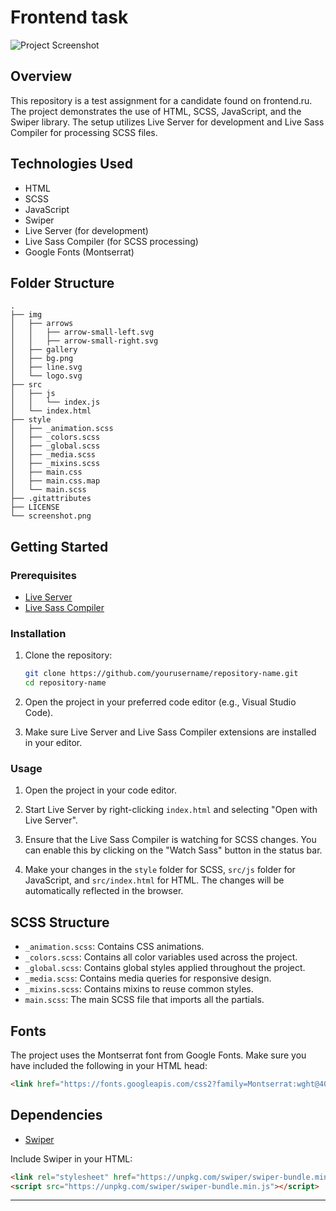 # Frontend task

![Project Screenshot](screenshot.png)

## Overview

This repository is a test assignment for a candidate found on frontend.ru. The project demonstrates the use of HTML, SCSS, JavaScript, and the Swiper library. The setup utilizes Live Server for development and Live Sass Compiler for processing SCSS files.

## Technologies Used

- HTML
- SCSS
- JavaScript
- Swiper
- Live Server (for development)
- Live Sass Compiler (for SCSS processing)
- Google Fonts (Montserrat)

## Folder Structure

```
.
├── img
│   ├── arrows
│   │   ├── arrow-small-left.svg
│   │   ├── arrow-small-right.svg
│   ├── gallery
│   ├── bg.png
│   ├── line.svg
│   └── logo.svg
├── src
│   ├── js
│   │   └── index.js
│   └── index.html
├── style
│   ├── _animation.scss
│   ├── _colors.scss
│   ├── _global.scss
│   ├── _media.scss
│   ├── _mixins.scss
│   ├── main.css
│   ├── main.css.map
│   └── main.scss
├── .gitattributes
├── LICENSE
└── screenshot.png
```

## Getting Started

### Prerequisites

- [Live Server](https://marketplace.visualstudio.com/items?itemName=ritwickdey.LiveServer)
- [Live Sass Compiler](https://marketplace.visualstudio.com/items?itemName=glenn2223.live-sass)

### Installation

1. Clone the repository:
    ```sh
    git clone https://github.com/yourusername/repository-name.git
    cd repository-name
    ```

2. Open the project in your preferred code editor (e.g., Visual Studio Code).

3. Make sure Live Server and Live Sass Compiler extensions are installed in your editor.

### Usage

1. Open the project in your code editor.

2. Start Live Server by right-clicking `index.html` and selecting "Open with Live Server".

3. Ensure that the Live Sass Compiler is watching for SCSS changes. You can enable this by clicking on the "Watch Sass" button in the status bar.

4. Make your changes in the `style` folder for SCSS, `src/js` folder for JavaScript, and `src/index.html` for HTML. The changes will be automatically reflected in the browser.

## SCSS Structure

- `_animation.scss`: Contains CSS animations.
- `_colors.scss`: Contains all color variables used across the project.
- `_global.scss`: Contains global styles applied throughout the project.
- `_media.scss`: Contains media queries for responsive design.
- `_mixins.scss`: Contains mixins to reuse common styles.
- `main.scss`: The main SCSS file that imports all the partials.

## Fonts

The project uses the Montserrat font from Google Fonts. Make sure you have included the following in your HTML head:

```html
<link href="https://fonts.googleapis.com/css2?family=Montserrat:wght@400;700&display=swap" rel="stylesheet">
```

## Dependencies

- [Swiper](https://swiperjs.com/)

Include Swiper in your HTML:

```html
<link rel="stylesheet" href="https://unpkg.com/swiper/swiper-bundle.min.css" />
<script src="https://unpkg.com/swiper/swiper-bundle.min.js"></script>
```

---
